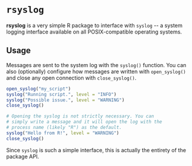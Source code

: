 
<!-- README.md is generated from README.Rmd. Please edit that file. -->
`rsyslog`
=========

**rsyslog** is a very simple R package to interface with `syslog` -- a system logging interface available on all POSIX-compatible operating systems.

Usage
-----

Messages are sent to the system log with the `syslog()` function. You can also (optionally) configure how messages are written with `open_syslog()` and close any open connection with `close_syslog()`.

``` r
open_syslog("my_script")
syslog("Running script.", level = "INFO")
syslog("Possible issue.", level = "WARNING")
close_syslog()

# Opening the syslog is not strictly necessary. You can
# simply write a message and it will open the log with the
# process name (likely "R") as the default.
syslog("Hello from R!", level = "WARNING")
close_syslog()
```

Since `syslog` is such a simple interface, this is actually the entirety of the package API.
